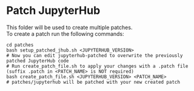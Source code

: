 # Patch JupyterHub
This folder will be used to create multiple patches.  
To create a patch run the following commands:  
  
```  
cd patches
bash setup_patched_jhub.sh <JUPYTERHUB_VERSION>
# Now you can edit jupyterhub-patched to overwrite the previously patched JupyterHub code
# Run create_patch_file.sh to apply your changes with a .patch file (suffix .patch in <PATCH_NAME> is NOT required)
bash create_patch_file.sh <JUPYTERHUB_VERSION> <PATCH_NAME>
# patches/jupyterhub will be patched with your new created patch
```
  
